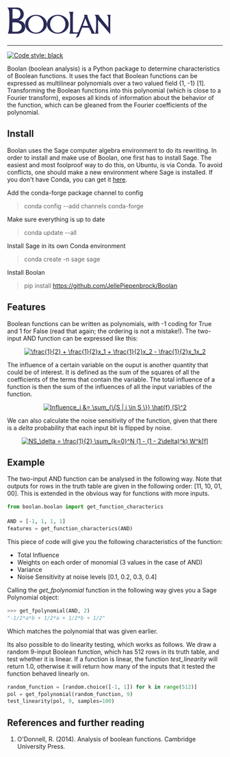 ![Boolan](Boolan_logo.png)

----------------
[![Code style: black](https://img.shields.io/badge/code%20style-black-000000.svg)](https://github.com/ambv/black)

Boolan (boolean analysis) is a Python package to determine characteristics of Boolean functions. It uses the fact that Boolean functions can be expressed as multilinear polynomials over a two valued field {1, -1} [1]. Transforming the Boolean functions into this polynomial (which is close to a Fourier transform), exposes all kinds of information about the behavior of the function, which can be gleaned from the Fourier coefficients of the polynomial.

## Install
Boolan uses the Sage computer algebra environment to do its rewriting. In order to install and make use of Boolan, one first has to install Sage. The easiest and most foolproof way to do this, on Ubuntu, is via Conda. To avoid conflicts, one should make a new environment where Sage is installed. If you don't have Conda, you can get it [here](https://www.anaconda.com/distribution/).

Add the conda-forge package channel to config
> conda config --add channels conda-forge

Make sure everything is up to date 
> conda update --all

Install Sage in its own Conda environment
> conda create -n sage sage

Install Boolan
> pip install https://github.com/JellePiepenbrock/Boolan
## Features
Boolean functions can be written as polynomials, with -1 coding for True and 1 for False (read that again; the ordering is not a mistake!). The two-input AND function can be expressed like this:
<p align="center">
  <a href="https://www.codecogs.com/eqnedit.php?latex=\frac{1}{2}&space;&plus;&space;\frac{1}{2}x_1&space;&plus;&space;\frac{1}{2}x_2&space;-&space;\frac{1}{2}x_1x_2" target="_blank"><img src="https://latex.codecogs.com/png.latex?\frac{1}{2}&space;&plus;&space;\frac{1}{2}x_1&space;&plus;&space;\frac{1}{2}x_2&space;-&space;\frac{1}{2}x_1x_2" title="\frac{1}{2} + \frac{1}{2}x_1 + \frac{1}{2}x_2 - \frac{1}{2}x_1x_2" /></a>
</p>

The influence of a certain variable on the ouput is another quantity that could be of interest. It is defined as the sum of the squares of all the coefficients of the terms that contain the variable. The total influence of a function is then the sum of the influences of all the input variables of the function.
<p align="center">
<a href="https://www.codecogs.com/eqnedit.php?latex=Influence_i&space;&=&space;\sum_{\{S&space;|&space;i&space;\in&space;S&space;\}}&space;\hat{f}&space;(S)^2" target="_blank"><img src="https://latex.codecogs.com/png.latex?Influence_i&space;&=&space;\sum_{\{S&space;|&space;i&space;\in&space;S&space;\}}&space;\hat{f}&space;(S)^2" title="Influence_i &= \sum_{\{S | i \in S \}} \hat{f} (S)^2" /></a>
  </p>

We can also calculate the noise sensitivity of the function, given that there is a _delta_ probability that each input bit is flipped by noise.
<p align="center">
<a href="https://www.codecogs.com/eqnedit.php?latex=NS_\delta&space;=&space;\frac{1}{2}&space;\sum_{k=0}^N&space;(1&space;-&space;(1&space;-&space;2\delta)^k)&space;W^k[f]" target="_blank"><img src="https://latex.codecogs.com/png.latex?NS_\delta&space;=&space;\frac{1}{2}&space;\sum_{k=0}^N&space;(1&space;-&space;(1&space;-&space;2\delta)^k)&space;W^k[f]" title="NS_\delta = \frac{1}{2} \sum_{k=0}^N (1 - (1 - 2\delta)^k) W^k[f]" /></a>
</p>

## Example
The two-input AND function can be analysed in the following way. Note that outputs for rows in the truth table are given in the following order: [11, 10, 01, 00]. This is extended in the obvious way for functions with more inputs.

```python
from boolan.boolan import get_function_characterics

AND = [-1, 1, 1, 1]
features = get_function_characterics(AND)
```

This piece of code will give you the following characteristics of the function:

- Total Influence
- Weights on each order of monomial (3 values in the case of AND)
- Variance
- Noise Sensitivity at noise levels [0.1, 0.2, 0.3, 0.4]

Calling the _get_fpolynomial_ function in the following way gives you a Sage Polynomial object:


```python
>>> get_fpolynomial(AND, 2)
"-1/2*a*b + 1/2*a + 1/2*b + 1/2"
```

Which matches the polynomial that was given earlier.

Its also possible to do linearity testing, which works as follows. We draw a random 9-input Boolean function, which has 512 rows in its truth table, and test whether it is linear. If a function is linear, the function _test_linearity_ will return 1.0, otherwise it will return how many of the inputs that it tested the function behaved linearly on.

```python
random_function = [random.choice([-1, 1]) for k in range(512)]
pol = get_fpolynomial(random_function, 9)
test_linearity(pol, 9, samples=100) 
```

## References and further reading
1. O'Donnell, R. (2014). Analysis of boolean functions. Cambridge University Press.